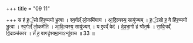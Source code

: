 +++
title = "09 11"

+++
स ह॑ ह॒ँ॒सो हि॑र॒ण्मयो॑ भू॒त्वा । स्व॒र्गल्ँ लो॒कमि॑याय । आ॒दि॒त्यस्य॒ सायु॑ज्यम् । ह॒ँ॒ऽसो ह॒ वै हि॑र॒ण्मयो॑ भू॒त्वा ।  स्व॒र्गल्ँ लो॒कमे॑ति । आ॒दि॒त्यस्य॒ सायु॑ज्यम् । य ए॒वव्ँ वेद॑ । दे॒व॒भा॒गो ह॑ श्रौत॒र्षः । सा॒वि॒त्रव्ँ वि॒दाञ्च॑कार ।  तँ ह॒ वागदृ॑श्यमा॒नाऽभ्यु॑वाच ॥ 33 ॥


